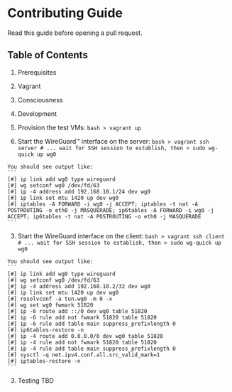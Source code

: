 # Contributing Guide

Read this guide before opening a pull request.

## Table of Contents

1. Prerequisites
  1. Vagrant
  2. Consciousness
2. Development
  1. Provision the test VMs:
    ```bash
    > vagrant up
    ```

  2. Start the WireGuard™ interface on the server:
    ```bash
    > vagrant ssh server
    # ... wait for SSH session to establish, then
    > sudo wg-quick up wg0
    ```

    You should see output like:
    ```
    [#] ip link add wg0 type wireguard
    [#] wg setconf wg0 /dev/fd/63
    [#] ip -4 address add 192.168.10.1/24 dev wg0
    [#] ip link set mtu 1420 up dev wg0
    [#] iptables -A FORWARD -i wg0 -j ACCEPT; iptables -t nat -A POSTROUTING -o eth0 -j MASQUERADE; ip6tables -A FORWARD -i wg0 -j ACCEPT; ip6tables -t nat -A POSTROUTING -o eth0 -j MASQUERADE
    ```

  3. Start the WireGuard interface on the client:
    ```bash
    > vagrant ssh client
    # ... wait for SSH session to establish, then
    > sudo wg-quick up wg0
    ```

    You should see output like:
    ```
    [#] ip link add wg0 type wireguard
    [#] wg setconf wg0 /dev/fd/63
    [#] ip -4 address add 192.168.10.2/32 dev wg0
    [#] ip link set mtu 1420 up dev wg0
    [#] resolvconf -a tun.wg0 -m 0 -x
    [#] wg set wg0 fwmark 51820
    [#] ip -6 route add ::/0 dev wg0 table 51820
    [#] ip -6 rule add not fwmark 51820 table 51820
    [#] ip -6 rule add table main suppress_prefixlength 0
    [#] ip6tables-restore -n
    [#] ip -4 route add 0.0.0.0/0 dev wg0 table 51820
    [#] ip -4 rule add not fwmark 51820 table 51820
    [#] ip -4 rule add table main suppress_prefixlength 0
    [#] sysctl -q net.ipv4.conf.all.src_valid_mark=1
    [#] iptables-restore -n
    ```

3. Testing
  TBD
